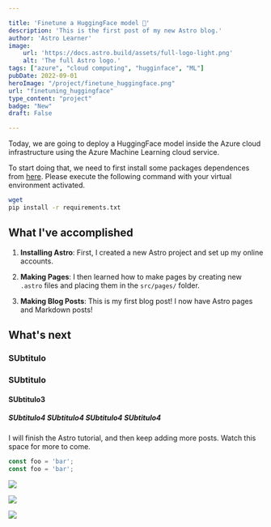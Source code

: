 ```yaml
---

title: 'Finetune a HuggingFace model 🧠'
description: 'This is the first post of my new Astro blog.'
author: 'Astro Learner'
image:
    url: 'https://docs.astro.build/assets/full-logo-light.png'
    alt: 'The full Astro logo.'
tags: ["azure", "cloud computing", "hugginface", "ML"]
pubDate: 2022-09-01
heroImage: "/project/finetune_huggingface.png"
url: "finetuning_huggingface"
type_content: "project"
badge: "New"
draft: False

---
```


Today, we are going to deploy a HuggingFace model inside the Azure cloud infrastructure using the Azure Machine Learning cloud service. 

To start doing that, we need to first install some packages dependences from [here](). Please execute the following command with your virtual environment activated.

```sh
wget 
pip install -r requirements.txt
```

## What I've accomplished

1. **Installing Astro**: First, I created a new Astro project and set up my online accounts.

2. **Making Pages**: I then learned how to make pages by creating new `.astro` files and placing them in the `src/pages/` folder.

3. **Making Blog Posts**: This is my first blog post! I now have Astro pages and Markdown posts!

## What's next

### SUbtitulo

### SUbtitulo

#### SUbtitulo3

##### SUbtitulo4 SUbtitulo4 SUbtitulo4 SUbtitulo4

I will finish the Astro tutorial, and then keep adding more posts. Watch this space for more to come.

```js
const foo = 'bar';
const foo = 'bar';
```

![](/post_img.webp)

![](/post_img.webp)

![](/post_img.webp)